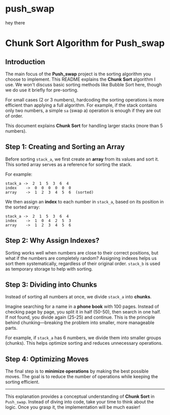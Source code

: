 # push_swap
hey there
# Chunk Sort Algorithm for Push_swap

## Introduction
The main focus of the **Push_swap** project is the sorting algorithm you choose to implement. This README explains the **Chunk Sort** algorithm I use. We won't discuss basic sorting methods like Bubble Sort here, though we do use it briefly for pre-sorting.

For small cases (2 or 3 numbers), hardcoding the sorting operations is more efficient than applying a full algorithm. For example, if the stack contains only two numbers, a simple `sa` (swap a) operation is enough if they are out of order.

This document explains **Chunk Sort** for handling larger stacks (more than 5 numbers).

## Step 1: Creating and Sorting an Array
Before sorting `stack_a`, we first create an **array** from its values and sort it. This sorted array serves as a reference for sorting the stack.

For example:

```
stack_a ->  2  1  5  3  6  4
index    ->  0  0  0  0  0  0
array    ->  1  2  3  4  5  6  (sorted)
```

We then assign an **index** to each number in `stack_a`, based on its position in the sorted array:

```
stack_a ->  2  1  5  3  6  4
index    ->  1  0  4  2  5  3
array    ->  1  2  3  4  5  6
```

## Step 2: Why Assign Indexes?
Sorting works well when numbers are close to their correct positions, but what if the numbers are completely random? Assigning indexes helps us sort them systematically, regardless of their original order. `stack_b` is used as temporary storage to help with sorting.

## Step 3: Dividing into Chunks
Instead of sorting all numbers at once, we divide `stack_a` into **chunks**.

Imagine searching for a name in a **phone book** with 100 pages. Instead of checking page by page, you split it in half (50-50), then search in one half. If not found, you divide again (25-25) and continue. This is the principle behind chunking—breaking the problem into smaller, more manageable parts.

For example, if `stack_a` has 6 numbers, we divide them into smaller groups (chunks). This helps optimize sorting and reduces unnecessary operations.

## Step 4: Optimizing Moves
The final step is to **minimize operations** by making the best possible moves. The goal is to reduce the number of operations while keeping the sorting efficient.

---

This explanation provides a conceptual understanding of **Chunk Sort** in `Push_swap`. Instead of diving into code, take your time to think about the logic. Once you grasp it, the implementation will be much easier!


